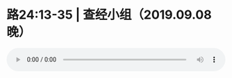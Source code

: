 # 路24:13-35 | 查经小组（2019.09.08晚）

<audio style="width: 100%;" preload="false" controls controlslist="nodownload"><source src="http://file.simai.life/audio/mp3/old/27633.mp3" type="audio/mpeg">Your browser does not support the audio element.</audio>


